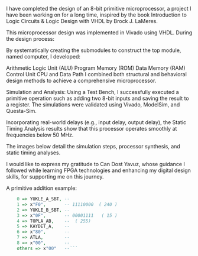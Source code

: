 I have completed the design of an 8-bit primitive microprocessor, a project I have been working on for a long time, inspired by the book Introduction to Logic Circuits & Logic Design with VHDL by Brock J. LaMeres.

This microprocessor design was implemented in Vivado using VHDL. During the design process:

By systematically creating the submodules to construct the top module, named computer, I developed:

Arithmetic Logic Unit (ALU)
Program Memory (ROM)
Data Memory (RAM)
Control Unit
CPU and Data Path
I combined both structural and behavioral design methods to achieve a comprehensive microprocessor.

Simulation and Analysis:
Using a Test Bench, I successfully executed a primitive operation such as adding two 8-bit inputs and saving the result to a register. The simulations were validated using Vivado, ModelSim, and Questa-Sim.

Incorporating real-world delays (e.g., input delay, output delay), the Static Timing Analysis results show that this processor operates smoothly at frequencies below 50 MHz.

The images below detail the simulation steps, processor synthesis, and static timing analyses.

I would like to express my gratitude to Can Dost Yavuz, whose guidance I followed while learning FPGA technologies and enhancing my digital design skills, for supporting me on this journey.

A primitive addition example:

```vhdl
    0 => YUKLE_A_SBT, -- 
    1 => x"F0",       -- 11110000  ( 240 )
    2 => YUKLE_B_SBT, -- 
    3 => x"0F",       -- 00001111   ( 15 )
    4 => TOPLA_AB,    --  ( 255)
    5 => KAYDET_A,    -- 
    6 => x"80",       -- 
    7 => ATLA,        -- 
    8 => x"00",       -- 
    others => x"00"   --```



